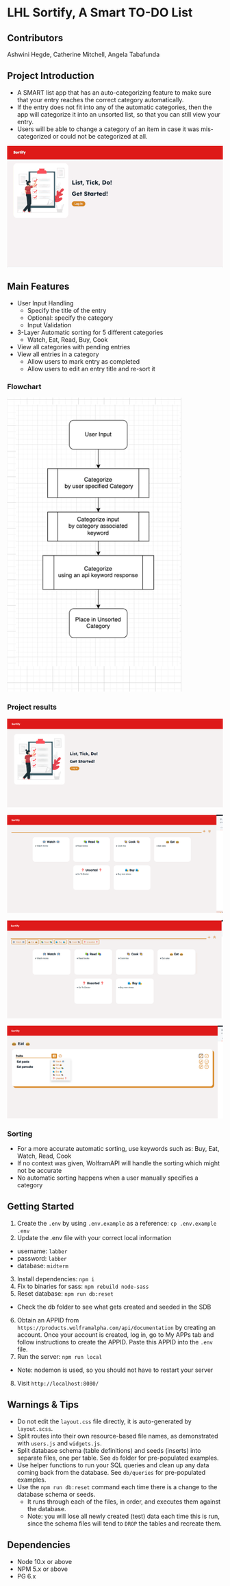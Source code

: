 # LHL Sortify, A Smart TO-DO List

## Contributors

Ashwini Hegde, Catherine Mitchell, Angela Tabafunda

## Project Introduction

- A SMART list app that has an auto-categorizing feature to make sure that your entry reaches the correct category automatically.
- If the entry does not fit into any of the automatic categories, then the app will categorize it into an unsorted list, so that you can still view your entry.
- Users will be able to change a category of an item in case it was mis-categorized or could not be categorized at all.

![](https://github.com/angelareit/Smart-TodoList/blob/master/docs/pictures/Sortify.gif)

## Main Features

- User Input Handling
  - Specify the title of the entry
  - Optional: specify the category
  - Input Validation
- 3-Layer Automatic sorting for 5 different categories
  - Watch, Eat, Read, Buy, Cook
- View all categories with pending entries
- View all entries in a category
  - Allow users to mark entry as completed
  - Allow users to edit an entry title and re-sort it
  

### Flowchart

![Flowchart](https://github.com/angelareit/Smart-TodoList/blob/master/public/doc/Images/flowChart.png)

### Project results

![Login](https://github.com/angelareit/Smart-TodoList/blob/master/public/doc/Images/login.png)

![HomePage1](https://github.com/angelareit/Smart-TodoList/blob/master/public/doc/Images/homePage1.png)

![HomePage2](https://github.com/angelareit/Smart-TodoList/blob/master/public/doc/Images/homepage2.png)

![Categories1](https://github.com/angelareit/Smart-TodoList/blob/master/public/doc/Images/categories1.png)

### Sorting
- For a more accurate automatic sorting, use keywords such as: Buy, Eat, Watch, Read, Cook
- If no context was given, WolframAPI will handle the sorting which might not be accurate
- No automatic sorting happens when a user manually specifies a category


## Getting Started

1. Create the `.env` by using `.env.example` as a reference: `cp .env.example .env`
2. Update the .env file with your correct local information 
  - username: `labber` 
  - password: `labber` 
  - database: `midterm`
3. Install dependencies: `npm i`
4. Fix to binaries for sass: `npm rebuild node-sass`
5. Reset database: `npm run db:reset`
  - Check the db folder to see what gets created and seeded in the SDB
6. Obtain an APPID from `https://products.wolframalpha.com/api/documentation` by creating an account.  Once your account is created, log in, go to My APPs    tab and follow instructions to create the APPID.  Paste this APPID into the `.env` file.    
7. Run the server: `npm run local`
  - Note: nodemon is used, so you should not have to restart your server
8. Visit `http://localhost:8080/`

## Warnings & Tips

- Do not edit the `layout.css` file directly, it is auto-generated by `layout.scss`.
- Split routes into their own resource-based file names, as demonstrated with `users.js` and `widgets.js`.
- Split database schema (table definitions) and seeds (inserts) into separate files, one per table. See `db` folder for pre-populated examples. 
- Use helper functions to run your SQL queries and clean up any data coming back from the database. See `db/queries` for pre-populated examples.
- Use the `npm run db:reset` command each time there is a change to the database schema or seeds. 
  - It runs through each of the files, in order, and executes them against the database. 
  - Note: you will lose all newly created (test) data each time this is run, since the schema files will tend to `DROP` the tables and recreate them.

## Dependencies

- Node 10.x or above
- NPM 5.x or above
- PG 6.x

